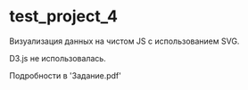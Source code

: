 # test_project_4

Визуализация данных на чистом JS с использованием SVG. 

D3.js не использовалась.

Подробности в 'Задание.pdf'
